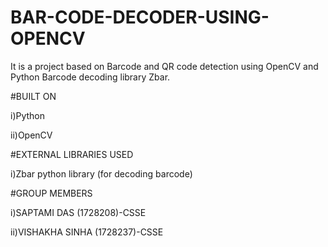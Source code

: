 # BAR-CODE-DECODER-USING-OPENCV
It is a project based on Barcode and QR code detection using OpenCV and Python Barcode decoding library Zbar.


#BUILT ON

i)Python

ii)OpenCV

#EXTERNAL LIBRARIES USED

i)Zbar python library (for decoding barcode)

#GROUP MEMBERS

i)SAPTAMI DAS (1728208)-CSSE

ii)VISHAKHA SINHA (1728237)-CSSE
